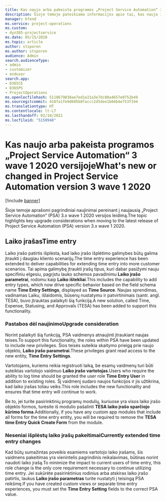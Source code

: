 ```yaml
---
title: Kas naujo arba pakeista programos „Project Service Automation“ 3.x wave 1 2020 versijoje
description: Šioje temoje pateikiama informacijos apie tai, kas nauja ir pakeista „Project Service Automation“ 3 wave 1 2020 versijoje.
manager: kfend
ms.service: project-operations
ms.custom:
- dyn365-projectservice
ms.date: 05/15/2020
ms.topic: article
author: stsporen
ms.author: stsporen
audience: Admin
search.audienceType:
- admin
- customizer
- enduser
search.app:
- D365CE
- D365PS
- ProjectOperations
ms.openlocfilehash: 5110679038ae7ed1e21a3e7dc80a4657e0752b49
ms.sourcegitcommit: 418fa1fe9d605b8faccc2d5dee1b04b4e753f194
ms.translationtype: HT
ms.contentlocale: lt-LT
ms.lasthandoff: 02/10/2021
ms.locfileid: "5150948"
---
```

# <a name="whats-new-or-changed-in-project-service-automation-version-3-wave-1-2020"></a><span data-ttu-id="d2619-103">Kas naujo arba pakeista programos „Project Service Automation“ 3 wave 1 2020 versijoje</span><span class="sxs-lookup"><span data-stu-id="d2619-103">What's new or changed in Project Service Automation version 3 wave 1 2020</span></span>

[!include [banner](../includes/psa-now-project-operations.md)]

<span data-ttu-id="d2619-104">Šioje temoje aprašomi pagrindiniai naujinimai pereinant į naujausią „Project Service Automation“ (PSA) 3.x wave 1 2020 versijos leidimą.</span><span class="sxs-lookup"><span data-stu-id="d2619-104">The topic highlights key upgrade considerations when moving to the latest release of Project Service Automation (PSA) version 3.x wave 1 2020.</span></span>

## <a name="time-entry"></a><span data-ttu-id="d2619-105">Laiko įrašas</span><span class="sxs-lookup"><span data-stu-id="d2619-105">Time entry</span></span>
<span data-ttu-id="d2619-106">Laiko įrašo patirtis išplėsta, kad laiko įrašo išplėtimo galimybes būtų galima įtraukti į daugiau kliento scenarijų.</span><span class="sxs-lookup"><span data-stu-id="d2619-106">The time entry experience has been extended to deliver capabilities for extending time entry into more customer scenarios.</span></span> <span data-ttu-id="d2619-107">Tai apima galimybę įtraukti įrašų tipus, kuri dabar pasižymi nauju specifiniu elgesiu, pagrįstu lauko schemos pavadinimu **Laiko įrašo parametrai**, rodomu kaip **Laiko ištekliai**.</span><span class="sxs-lookup"><span data-stu-id="d2619-107">This includes the capability to add entry types, which now drive specific behavior based on the field schema name **Time Entry Settings**, displayed as **Time Source**.</span></span> <span data-ttu-id="d2619-108">Naujas sprendimas, vadinamas Laiku, išlaidomis, būsenų nustatymu ir patvirtinimais (santr. angl. TESA), buvo įtrauktas palaikyti šią funkciją.</span><span class="sxs-lookup"><span data-stu-id="d2619-108">A new solution, called Time, Expense, Statusing, and Approvals (TESA) has been added to support this functionality.</span></span>

### <a name="upgrade-consideration"></a><span data-ttu-id="d2619-109">Pastabos dėl naujinimo</span><span class="sxs-lookup"><span data-stu-id="d2619-109">Upgrade consideration</span></span>
<span data-ttu-id="d2619-110">Norint palaikyti šią funkciją, PSA vaidmenys atnaujinti įtraukiant naujas teises.</span><span class="sxs-lookup"><span data-stu-id="d2619-110">To support this functionality, the roles within PSA have been updated to include new privileges.</span></span> <span data-ttu-id="d2619-111">Šios teisės suteikia skaitymo prieigą prie naujo objekto, **Laiko įrašo parametrai**.</span><span class="sxs-lookup"><span data-stu-id="d2619-111">These privileges grant read access to the new entity, **Time Entry Settings**.</span></span>

<span data-ttu-id="d2619-112">Vartotojams, kuriems reikia registruoti laiką, be esamų vaidmenų turi būti suteiktas vartotojo vaidmuo **Laiko įrašo vartotojas**.</span><span class="sxs-lookup"><span data-stu-id="d2619-112">Users who require the ability to log time should be granted the user role **Time Entry User** in addition to existing roles.</span></span> <span data-ttu-id="d2619-113">Šį vaidmenį sudaro naujos funkcijos ir jis užtikrina, kad laiko įrašas toliau veiks.</span><span class="sxs-lookup"><span data-stu-id="d2619-113">This role includes the new functionality and ensures that time entry will continue to work.</span></span>

<span data-ttu-id="d2619-114">Be to, jei turite pasirinktinių programų modulių, kuriuose yra visos laiko įrašo objekto formos, turėsite iš modulio pašalinti **TESA laiko įrašo sparčiojo kūrimo forma**.</span><span class="sxs-lookup"><span data-stu-id="d2619-114">Additionally, if you have any custom app modules that include all forms for the time entry entity, you will be required to remove the **TESA time Entry Quick Create Form** from the module.</span></span>

### <a name="currently-extended-time-entry-changes"></a><span data-ttu-id="d2619-115">Neseniai išplėstų laiko įrašų pakeitimai</span><span class="sxs-lookup"><span data-stu-id="d2619-115">Currently extended time entry changes</span></span>
<span data-ttu-id="d2619-116">Kad būtų sumažintas poveikis esamiems vartotojo laiko įrašams, šis vaidmens pakeitimas yra vienintelis pagrindinis reikalavimas, būtinas norint naudoti laiko įrašą.</span><span class="sxs-lookup"><span data-stu-id="d2619-116">To minimize the impact to current users of time entry, this role change is the only core requirement necessary to continue utilizing time entry.</span></span> <span data-ttu-id="d2619-117">Jei sukūrėte pasirinktinius rodinius arba atskiras laiko įrašo patirtis, laukus **Laiko įrašo parametras** turite nustatyti į teisingą PSA reikšmę.</span><span class="sxs-lookup"><span data-stu-id="d2619-117">If you have created custom views or separate time entry experiences, you must set the **Time Entry Setting** fields to the correct PSA value.</span></span>
